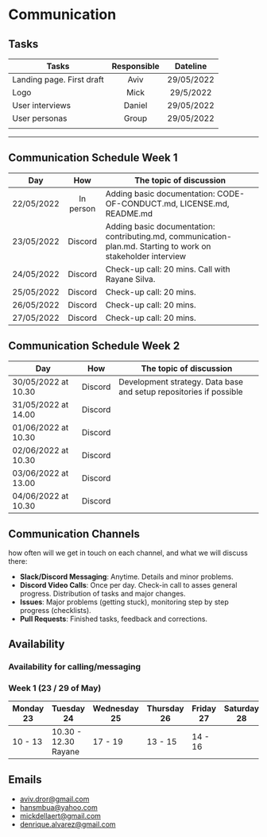 # Communication

## Tasks

| Tasks                       |  Responsible  |  Dateline  |
| --------------------------- | :-----------: | :--------: |
| Landing page. First draft  | Aviv | 29/05/2022 |
| Logo | Mick | 29/5/2022 |
| User interviews | Daniel | 29/05/2022 |
| User personas | Group | 29/05/2022 |
|  |  |  |

<!-- any general rules you'd like to set for your group? -->

---

## Communication Schedule Week 1

| Day        |     How      | The topic of discussion                         |
| ---------- | :----------: | ----------------------------------------------- |
| 22/05/2022 | In person |  Adding basic documentation: CODE-OF-CONDUCT.md, LICENSE.md, README.md  |
| 23/05/2022 | Discord |  Adding basic documentation: contributing.md, communication-plan.md. Starting to work on stakeholder interview |
| 24/05/2022 | Discord | Check-up call: 20 mins. Call with Rayane Silva. |
| 25/05/2022 | Discord | Check-up call: 20 mins. |
| 26/05/2022 | Discord | Check-up call: 20 mins. |
| 27/05/2022 | Discord | Check-up call: 20 mins. |

## Communication Schedule Week 2

| Day        |     How      | The topic of discussion                         |
| ---------- | :----------: | ----------------------------------------------- |
| 30/05/2022 at 10.30 | Discord | Development strategy. Data base and setup repositories if possible |
| 31/05/2022 at 14.00 | Discord |  |
| 01/06/2022 at 10.30 | Discord |  |
| 02/06/2022 at 10.30 | Discord |  |
| 03/06/2022 at 13.00 | Discord |  |
| 04/06/2022 at 10.30 | Discord |  |

## Communication Channels

how often will we get in touch on each channel, and what we will discuss there:

- **Slack/Discord Messaging**: Anytime. Details and minor problems.
- **Discord Video Calls**: Once per day. Check-in call to asses general progress.
  Distribution of tasks and major changes.
- **Issues**: Major problems (getting stuck), monitoring step by step progress
  (checklists).
- **Pull Requests**: Finished tasks, feedback and corrections.

## Availability

### Availability for calling/messaging

### Week 1 (23 / 29 of May)

| Monday 23 | Tuesday 24 | Wednesday 25 | Thursday 26 | Friday 27 | Saturday 28 | Sunday 29 |
| ---------- | ---------- | ---------- | ---------- | ---------- | ---------- | ---------- |
| 10 - 13 | 10.30 - 12.30 Rayane | 17 - 19 | 13 - 15 | 14 - 16 |  |  |

## Emails

- aviv.dror@gmail.com
- hansmbua@yahoo.com
- mickdellaert@gmail.com
- denrique.alvarez@gmail.com
